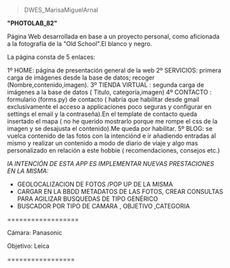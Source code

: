 
>DWES_MarisaMiguelArnal

**"PHOTOLAB_82"** 

Página Web desarrollada en base a un proyecto personal, como aficionada a la fotografía de la "Old School".El blanco y negro.

La página consta de 5 enlaces:

1º HOME: página de presentación general de la web
2º SERVICIOS: primera carga de imágenes desde la base de datos; recoger (Nombre,contenido,imagen).
3º TIENDA  VIRTUAL : segunda carga de imágenes a la base de datos ( Titulo, categoría,imagen)
4º CONTACTO : formulario (forms.py) de contacto ( habría que habilitar desde gmail exclusivamente el acceso a applicaciones poco seguras y configurar en settings el email y 
la contraseña).En el template de contacto queda insertado el mapa ( no he querido mostrarlo porque me rompe el css de la imagen y se desajusta el contenido).Me queda por habilitar.
5º BLOG: se vuelca contenido de las fotos con la intenciónd e ir añadiendo entradas al mismo y realizar un contenido a modo de diario de viaje y algo mas personalizado en relación
a este hobbie ( recomendaciones, consejos etc.)

*lA INTENCIÓN DE ESTA APP ES IMPLEMENTAR NUEVAS PRESTACIONES EN LA MISMA:* 
 - GEOLOCALIZACION DE FOTOS /POP UP DE LA MISMA
 - CARGAR EN LA BBDD METADATOS DE LAS FOTOS, CREAR CONSULTAS PARA AGILIZAR  BUSQUEDAS DE TIPO GENÉRICO
 - BUSCADOR POR TIPO DE CAMARA , OBJETIVO ,CATEGORIA

==================

Cámara: Panasonic

Objetivo: Leica
 
=================
